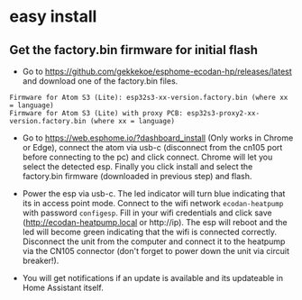 # easy install
## Get the factory.bin firmware for initial flash
* Go to https://github.com/gekkekoe/esphome-ecodan-hp/releases/latest and download one of the factory.bin files. 
```
Firmware for Atom S3 (Lite): esp32s3-xx-version.factory.bin (where xx = language)
Firmware for Atom S3 (Lite) with proxy PCB: esp32s3-proxy2-xx-version.factory.bin (where xx = language)
```
* Go to https://web.esphome.io/?dashboard_install (Only works in Chrome or Edge), connect the atom via usb-c (disconnect from the cn105 port before connecting to the pc) and click connect. Chrome will let you select the detected esp. Finally you click install and select the factory.bin firmware (downloaded in previous step) and flash.

* Power the esp via usb-c. The led indicator will turn blue indicating that its in access point mode. Connect to the wifi network `ecodan-heatpump` with password `configesp`. Fill in your wifi credentials and click save (http://ecodan-heatpump.local or http://ip). The esp will reboot and the led will become green indicating that the wifi is connected correctly. Disconnect the unit from the computer and connect it to the heatpump via the CN105 connector (don't forget to power down the unit via circuit breaker!).

* You will get notifications if an update is available and its updateable in Home Assistant itself. 
